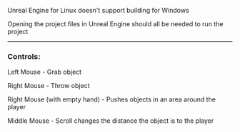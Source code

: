 Unreal Engine for Linux doesn't support building for Windows

Opening the project files in Unreal Engine should all be needed to run the project

---

### Controls:

Left Mouse - Grab object

Right Mouse - Throw object

Right Mouse (with empty hand) - Pushes objects in an area around the player

Middle Mouse - Scroll changes the distance the object is to the player
